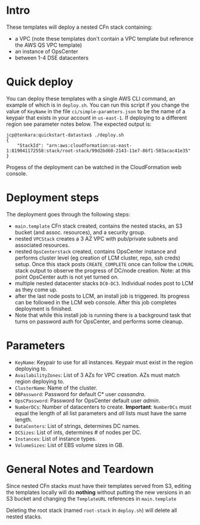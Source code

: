
# Intro

These templates will deploy a nested CFn stack containing:
- a VPC (note these templates don't contain a VPC template but reference the AWS QS VPC template)
- an instance of OpsCenter
- between 1-4 DSE datacenters

# Quick deploy

You can deploy these templates with a single AWS CLI command, an example of which is in `deploy.sh`. You can run this script if you change the value of `KeyName` in the file `ci/simple-paramters.json` to be the name of a keypair that exists in your account in `us-east-1`. If deploying to a different region see parameter notes below. The expected output is:

```
jcp@tenkara:quickstart-datastax$ ./deploy.sh
{
    "StackId": "arn:aws:cloudformation:us-east-1:819041172558:stack/root-stack/99d2bd60-2143-11e7-86f1-503acac41e35"
}
```
Progess of the deployment can be watched in the CloudFormation web console.

# Deployment steps

The deployment goes through the following steps:

- `main.template` CFn stack created, contains the nested stacks, an S3 bucket (and assoc. resources), and a security group.
- nested `VPCStack` creates a 3 AZ VPC with pub/private subnets and associated resources.
- nested `OpsCenterstack` created, contains OpsCenter instance and performs cluster level (eg creation of LCM cluster, repo, ssh creds) setup. Once this stack posts `CREATE_COMPLETE` once can follow the `LCMURL` stack output to observe the progress of DC/node creation. Note: at this point OpsCenter auth is not yet turned on.
- multiple nested datacenter stacks `DC0-DC3`. Individual nodes post to LCM as they come up.
- after the last node posts to LCM, an install job is triggered. Its progress can be followed in the LCM web console. After this job completes deployment is finished.
- Note that while this install job is running there is a background task that turns on password auth for OpsCenter, and performs some cleanup.

# Parameters

- `KeyName`: Keypair to use for all instances. Keypair must exist in the region deploying to.
- `AvailabilityZones`: List of 3 AZs for VPC creation. AZs must match region deploying to.
- `ClusterName`: Name of the cluster.
- `DBPassword`: Password for default C* user _cassandra_.
- `OpsCPassword`: Password for OpsCenter default user _admin_.
- `NumberDCs`: Number of datacenters to create. **Important**: `NumberDCs` must equal the length of all list parameters and *all* lists must have the same length.
- `DataCenters`: List of strings, determines DC names.
- `DCSizes`: List of ints, determines # of nodes per DC.
- `Instances`: List of instance types.
- `VolumeSizes`: List of EBS volume sizes in GB.

# General Notes and Teardown
Since nested CFn stacks must have their templates served from S3, editing the templates locally will do **nothing** without putting the new versions in an S3 bucket and changing the `TemplateURL` references in `main.template`

Deleting the root stack (named `root-stack` in `deploy.sh`) will delete all nested stacks.
